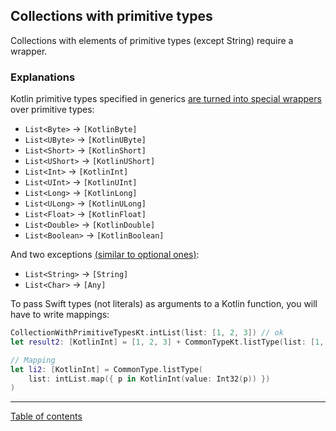 ## Collections with primitive types

Collections with elements of primitive types (except String) require a wrapper.

### Explanations

Kotlin primitive types specified in generics [are turned into special wrappers](https://kotlinlang.org/docs/apple-framework.html#kotlin-numbers-and-nsnumber) over primitive types:

- `List<Byte>` -> `[KotlinByte]`
- `List<UByte>` -> `[KotlinUByte]`
- `List<Short>` -> `[KotlinShort]`
- `List<UShort>` -> `[KotlinUShort]`
- `List<Int>` -> `[KotlinInt]`
- `List<UInt>` -> `[KotlinUInt]`
- `List<Long>` -> `[KotlinLong]`
- `List<ULong>` -> `[KotlinULong]`
- `List<Float>` -> `[KotlinFloat]`
- `List<Double>` -> `[KotlinDouble]`
- `List<Boolean>` -> `[KotlinBoolean]`

And two exceptions [(similar to optional ones)](/docs/types/Optional%20(nullable)%20primitive%20types.md):

- `List<String>` -> `[String]`
- `List<Char>` -> `[Any]`

To pass Swift types (not literals) as arguments to a Kotlin function, you will have to write mappings:

```swift
CollectionWithPrimitiveTypesKt.intList(list: [1, 2, 3]) // ok
let result2: [KotlinInt] = [1, 2, 3] + CommonTypeKt.listType(list: [1, 3, 4]) // ok

// Mapping
let li2: [KotlinInt] = CommonType.listType(
    list: intList.map({ p in KotlinInt(value: Int32(p)) })
)
```

---
[Table of contents](/README.md)